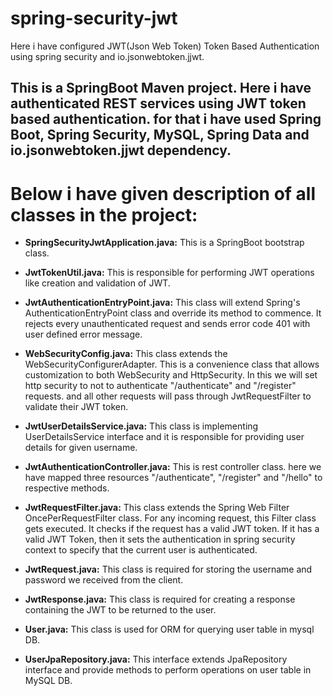 # spring-security-jwt
Here i have configured JWT(Json Web Token) Token Based Authentication using spring security and io.jsonwebtoken.jjwt.

## This is a SpringBoot Maven project. Here i have authenticated REST services using JWT token based authentication. for that i have used Spring Boot, Spring Security, MySQL, Spring Data and io.jsonwebtoken.jjwt dependency.

# Below i have given description of all classes in the project:

- **SpringSecurityJwtApplication.java:** This is a SpringBoot bootstrap class.

- **JwtTokenUtil.java:** This is responsible for performing JWT operations like creation and validation of JWT.

- **JwtAuthenticationEntryPoint.java:** This class will extend Spring's AuthenticationEntryPoint class and override its method to commence. 
                                    It rejects every unauthenticated request and sends error code 401 with user defined error message.
                                    
- **WebSecurityConfig.java:** This class extends the WebSecurityConfigurerAdapter. 
                          This is a convenience class that allows customization to both WebSecurity and HttpSecurity.
                          In this we will set http security to not to authenticate "/authenticate" and "/register" requests.
                          and all other requests will pass through JwtRequestFilter to validate their JWT token.
                        
- **JwtUserDetailsService.java:** This class is implementing UserDetailsService interface and it is responsible for 
                              providing user details for given username.
                              
- **JwtAuthenticationController.java:** This is rest controller class. here we have mapped three resources "/authenticate", "/register" 
                                    and "/hello" to respective methods.
                                   
- **JwtRequestFilter.java:** This class extends the Spring Web Filter OncePerRequestFilter class. For any incoming request, this Filter class gets executed. It checks if the request has a valid JWT token. If it has a valid JWT Token, then it sets the authentication in spring security context to specify that the current user is authenticated.
                         
 - **JwtRequest.java:** This class is required for storing the username and password we received from the client.
 
 - **JwtResponse.java:** This class is required for creating a response containing the JWT to be returned to the user.
 
 - **User.java:** This class is used for ORM for querying user table in mysql DB.
 
 - **UserJpaRepository.java:** This interface extends JpaRepository interface and provide methods to perform operations on user table in MySQL DB.
